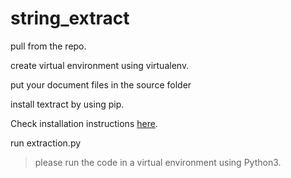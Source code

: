 # string_extract
pull from the repo.

create virtual environment using virtualenv.

put your document files in the source folder

install textract by using pip.

Check installation instructions [here](https://textract.readthedocs.io/en/stable/installation.html).

run extraction.py

>please run the code in a virtual environment using Python3.
